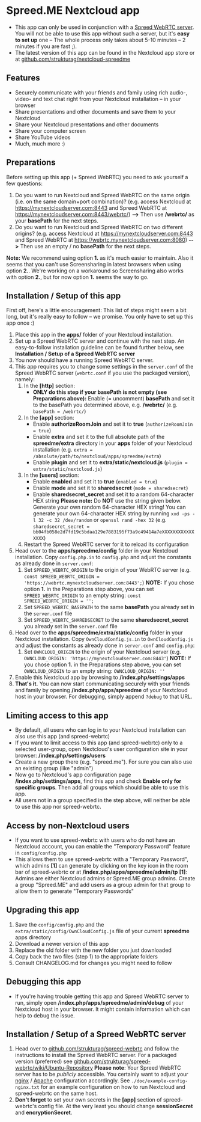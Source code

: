 # Spreed.ME Nextcloud app
- This app can only be used in conjunction with a [Spreed WebRTC server](https://github.com/strukturag/spreed-webrtc).
  You will not be able to use this app without such a server, but it's **easy to set up** one – The whole process only takes about 5-10 minutes – 2 minutes if you are fast ;).
- The latest version of this app can be found in the Nextcloud app store or at [github.com/strukturag/nextcloud-spreedme](https://github.com/strukturag/nextcloud-spreedme)

## Features
- Securely communicate with your friends and family using rich audio-, video- and text chat right from your Nextcloud installation – in your browser
- Share presentations and other documents and save them to your Nextcloud
- Share your Nextcloud presentations and other documents
- Share your computer screen
- Share YouTube videos
- Much, much more :)

## Preparations
Before setting up this app (+ Spreed WebRTC) you need to ask yourself a few questions:

1. Do you want to run Nextcloud and Spreed WebRTC on the same origin (i.e. on the same domain+port combination)?
   (e.g. access Nextcloud at https://mynextcloudserver.com:8443 and Spreed WebRTC at https://mynextcloudserver.com:8443/webrtc/) **-->** Then use **/webrtc/** as your **basePath** for the next steps.
2. Do you want to run Nextcloud and Spreed WebRTC on two different origins?
   (e.g. access Nextcloud at https://mynextcloudserver.com:8443 and Spreed WebRTC at https://webrtc.mynextcloudserver.com:8080) **-->** Then use an empty / no **basePath** for the next steps.

**Note:** We recommend using option **1.** as it's much easier to maintain. Also it seems that you can't use Screensharing in latest browsers when using option **2.**. We're working on a workaround so Screensharing also works with option **2.**, but for now option **1.** seems the way to go.

## Installation / Setup of this app
First off, here's a little encouragement:
This list of steps might seem a bit long, but it's really easy to follow – we promise. You only have to set up this app once :)

1. Place this app in the **apps/** folder of your Nextcloud installation.
2. Set up a Spreed WebRTC server and continue with the next step.
   An easy-to-follow installation guideline can be found further below, see **Installation / Setup of a Spreed WebRTC server**
3. You now should have a running Spreed WebRTC server.
4. This app requires you to change some settings in the `server.conf` of the Spreed WebRTC server (`webrtc.conf` if you use the packaged version), namely:
   1. In the **[http]** section:
      - **ONLY do this step if your basePath is not empty (see Preparations above):**
        Enable (= uncomment) **basePath** and set it to the basePath you determined above, e.g. **/webrtc/**
        (e.g. `basePath = /webrtc/`)
   2. In the **[app]** section:
      - Enable **authorizeRoomJoin** and set it to **true**
        (`authorizeRoomJoin = true`)
      - Enable **extra** and set it to the full absolute path of the **spreedme/extra** directory in your **apps** folder of your Nextcloud installation
        (e.g. `extra = /absolute/path/to/nextcloud/apps/spreedme/extra`)
      - Enable **plugin** and set it to **extra/static/nextcloud.js**
        (`plugin = extra/static/nextcloud.js`)
   3. In the **[users]** section:
      - Enable **enabled** and set it to **true**
        (`enabled = true`)
      - Enable **mode** and set it to **sharedsecret**
        (`mode = sharedsecret`)
      - Enable **sharedsecret_secret** and set it to a random 64-character HEX string
        **Please note:** Do **NOT** use the string given below. Generate your own random 64-character HEX string!
        You can generate your own 64-character HEX string by running `xxd -ps -l 32 -c 32 /dev/random` or `openssl rand -hex 32`
        (e.g. `sharedsecret_secret = bb04fb058e2d7fd19c5bdaa129e7883195f73a9c49414a7eXXXXXXXXXXXXXXXX`)
   4. Restart the Spreed WebRTC server for it to reload its configuration
5. Head over to the **apps/spreedme/config** folder in your Nextcloud installation. Copy `config.php.in` to `config.php` and adjust the constants as already done in `server.conf`:
   1. Set `SPREED_WEBRTC_ORIGIN` to the origin of your WebRTC server
      (e.g. `const SPREED_WEBRTC_ORIGIN = 'https://webrtc.mynextcloudserver.com:8443';`)
      **NOTE:** If you chose option **1.** in the Preparations step above, you can set `SPREED_WEBRTC_ORIGIN` to an empty string: `const SPREED_WEBRTC_ORIGIN = '';`
   2. Set `SPREED_WEBRTC_BASEPATH` to the same **basePath** you already set in the `server.conf` file
   3. Set `SPREED_WEBRTC_SHAREDSECRET` to the same **sharedsecret_secret** you already set in the `server.conf` file
6. Head over to the **apps/spreedme/extra/static/config** folder in your Nextcloud installation. Copy `OwnCloudConfig.js.in` to `OwnCloudConfig.js` and adjust the constants as already done in `server.conf` and `config.php`:
   1. Set `OWNCLOUD_ORIGIN` to the origin of your Nextcloud server
      (e.g. `OWNCLOUD_ORIGIN: 'https://mynextcloudserver.com:8443'`)
      **NOTE:** If you chose option **1.** in the Preparations step above, you can set `OWNCLOUD_ORIGIN` to an empty string: `OWNCLOUD_ORIGIN: ''`
7. Enable this Nextcloud app by browsing to **/index.php/settings/apps**
8. **That's it.** You can now start communicating securely with your friends and family by opening **/index.php/apps/spreedme** of your Nextcloud host in your browser.
   For debugging, simply append `?debug` to that URL.

## Limiting access to this app
- By default, all users who can log in to your Nextcloud installation can also use this app (and spreed-webrtc)
- If you want to limit access to this app (and spreed-webrtc) only to a selected user-group, open Nextcloud's user configuration site in your browser: **/index.php/settings/users**
- Create a new group there (e.g. "spreed.me"). For sure you can also use an existing group (like "admin")
- Now go to Nextcloud's app configuration page **/index.php/settings/apps**, find this app and check **Enable only for specific groups**. Then add all groups which should be able to use this app.
- All users not in a group specified in the step above, will neither be able to use this app nor spreed-webrtc.

## Access by non-Nextcloud users
- If you want to use spreed-webrtc with users who do not have an Nextcloud account, you can enable the "Temporary Password" feature in `config/config.php`
- This allows them to use spreed-webrtc with a "Temporary Password", which admins **[1]** can generate by clicking on the key icon in the room bar of spreed-webrtc or at **/index.php/apps/spreedme/admin/tp**
  **[1]**: Admins are either Nextcloud admins or Spreed.ME group admins. Create a group "Spreed.ME" and add users as a group admin for that group to allow them to generate "Temporary Passwords"

## Upgrading this app
1. Save the `config/config.php` and the `extra/static/config/OwnCloudConfig.js` file of your current **spreedme** apps directory
2. Download a newer version of this app
3. Replace the old folder with the new folder you just downloaded
4. Copy back the two files (step 1) to the appropriate folders
5. Consult CHANGELOG.md for changes you might need to follow

## Debugging this app
- If you're having trouble getting this app and Spreed WebRTC server to run, simply open **/index.php/apps/spreedme/admin/debug** of your Nextcloud host in your browser.
  It might contain information which can help to debug the issue.

## Installation / Setup of a Spreed WebRTC server
1. Head over to [github.com/strukturag/spreed-webrtc](https://github.com/strukturag/spreed-webrtc) and follow the instructions to install the Spreed WebRTC server.
   For a packaged version (preferred) see [github.com/strukturag/spreed-webrtc/wiki/Ubuntu-Repository](https://github.com/strukturag/spreed-webrtc/wiki/Ubuntu-Repository)
   **Please note**: Your Spreed WebRTC server has to be _publicly_ accessible.
   You certainly want to adjust your [nginx](https://github.com/strukturag/spreed-webrtc/blob/master/doc/NGINX.txt) / [Apache](https://github.com/strukturag/spreed-webrtc/blob/master/doc/APACHE.txt) configuration accordingly.
   See `./doc/example-config-nginx.txt` for an example configuration on how to run Nextcloud and spreed-webrtc on the same host.
2. **Don't forget** to set your own secrets in the **[app]** section of spreed-webrtc's config file. At the very least you should change **sessionSecret** and **encryptionSecret**.
